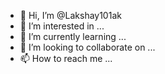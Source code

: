 - 👋 Hi, I’m @Lakshay101ak
- 👀 I’m interested in ...
- 🌱 I’m currently learning ...
- 💞️ I’m looking to collaborate on ...
- 📫 How to reach me ...

<!---
Lakshay101ak/Lakshay101ak is a ✨ special ✨ repository because its `README.md` (this file) appears on your GitHub profile.
You can click the Preview link to take a look at your changes.
--->
